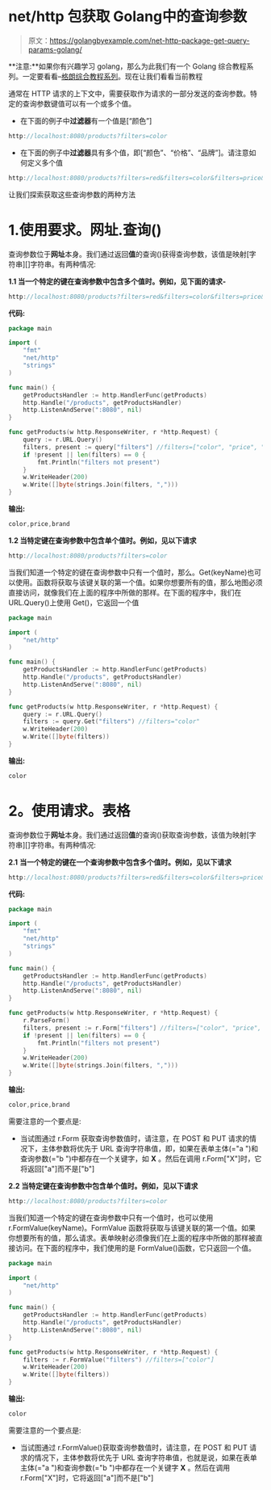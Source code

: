 # net/http 包获取 Golang中的查询参数

> 原文：<https://golangbyexample.com/net-http-package-get-query-params-golang/>

**注意:**如果你有兴趣学习 golang，那么为此我们有一个 Golang 综合教程系列。一定要看看–[格朗综合教程系列](https://golangbyexample.com/golang-comprehensive-tutorial/)。现在让我们看看当前教程

通常在 HTTP 请求的上下文中，需要获取作为请求的一部分发送的查询参数。特定的查询参数键值可以有一个或多个值。

*   在下面的例子中**过滤器**有一个值是[“颜色”]

```go
http://localhost:8080/products?filters=color
```

*   在下面的例子中**过滤器**具有多个值，即[“颜色”、“价格”、“品牌”]。请注意如何定义多个值

```go
http://localhost:8080/products?filters=red&filters=color&filters=price&filters=brand
```

让我们探索获取这些查询参数的两种方法

# 1.**使用要求。网址.查询()**

查询参数位于**网址**本身。我们通过返回**值**的查询()获得查询参数，该值是映射[字符串][]字符串。有两种情况:

**1.1 当一个特定的键在查询参数中包含多个值时。例如，见下面的请求-**

```go
http://localhost:8080/products?filters=red&filters=color&filters=price&filters=brand
```

**代码:**

```go
package main

import (
    "fmt"
    "net/http"
    "strings"
)

func main() {
    getProductsHandler := http.HandlerFunc(getProducts)
    http.Handle("/products", getProductsHandler)
    http.ListenAndServe(":8080", nil)
}

func getProducts(w http.ResponseWriter, r *http.Request) {
    query := r.URL.Query()
    filters, present := query["filters"] //filters=["color", "price", "brand"]
    if !present || len(filters) == 0 {
        fmt.Println("filters not present")
    }
    w.WriteHeader(200)
    w.Write([]byte(strings.Join(filters, ",")))
}
```

**输出:**

```go
color,price,brand 
```

**1.2 当特定键在查询参数中包含单个值时。例如，见以下请求**

```go
http://localhost:8080/products?filters=color
```

当我们知道一个特定的键在查询参数中只有一个值时，那么。Get(keyName)也可以使用。函数将获取与该键关联的第一个值。如果你想要所有的值，那么地图必须直接访问，就像我们在上面的程序中所做的那样。在下面的程序中，我们在 URL.Query()上使用 Get()，它返回一个值

```go
package main

import (
    "net/http"
)

func main() {
    getProductsHandler := http.HandlerFunc(getProducts)
    http.Handle("/products", getProductsHandler)
    http.ListenAndServe(":8080", nil)
}

func getProducts(w http.ResponseWriter, r *http.Request) {
    query := r.URL.Query()
    filters := query.Get("filters") //filters="color"
    w.WriteHeader(200)
    w.Write([]byte(filters))
}
```

**输出:**

```go
color
```

# **2。使用请求。表格**

查询参数位于**网址**本身。我们通过返回**值**的查询()获取查询参数，该值为映射[字符串][]字符串。有两种情况:

**2.1** **当一个特定的键在一个查询参数中包含多个值时。例如，见以下请求**

```go
http://localhost:8080/products?filters=red&filters=color&filters=price&filters=brand
```

**代码:**

```go
package main

import (
    "fmt"
    "net/http"
    "strings"
)

func main() {
    getProductsHandler := http.HandlerFunc(getProducts)
    http.Handle("/products", getProductsHandler)
    http.ListenAndServe(":8080", nil)
}

func getProducts(w http.ResponseWriter, r *http.Request) {
    r.ParseForm()
    filters, present := r.Form["filters"] //filters=["color", "price", "brand"]
    if !present || len(filters) == 0 {
        fmt.Println("filters not present")
    }
    w.WriteHeader(200)
    w.Write([]byte(strings.Join(filters, ",")))
}
```

**输出:**

```go
color,price,brand
```

需要注意的一个要点是:

*   当试图通过 r.Form 获取查询参数值时，请注意，在 POST 和 PUT 请求的情况下，主体参数将优先于 URL 查询字符串值，即，如果在表单主体(="a ")和查询参数(="b ")中都存在一个关键字，如 **X** 。然后在调用 r.Form["X"]时，它将返回["a"]而不是["b"]

**2.2 当特定键在查询参数中包含单个值时。例如，见以下请求**

```go
http://localhost:8080/products?filters=color
```

当我们知道一个特定的键在查询参数中只有一个值时，也可以使用 r.FormValue(keyName)。FormValue 函数将获取与该键关联的第一个值。如果你想要所有的值，那么请求。表单映射必须像我们在上面的程序中所做的那样被直接访问。在下面的程序中，我们使用的是 FormValue()函数，它只返回一个值。

```go
package main

import (
    "net/http"
)

func main() {
    getProductsHandler := http.HandlerFunc(getProducts)
    http.Handle("/products", getProductsHandler)
    http.ListenAndServe(":8080", nil)
}

func getProducts(w http.ResponseWriter, r *http.Request) {
    filters := r.FormValue("filters") //filters=["color"]
    w.WriteHeader(200)
    w.Write([]byte(filters))
}
```

**输出:**

```go
color
```

需要注意的一个要点是:

*   当试图通过 r.FormValue()获取查询参数值时，请注意，在 POST 和 PUT 请求的情况下，主体参数将优先于 URL 查询字符串值，也就是说，如果在表单主体(="a ")和查询参数(="b ")中都存在一个关键字 **X** 。然后在调用 r.Form["X"]时，它将返回["a"]而不是["b"]